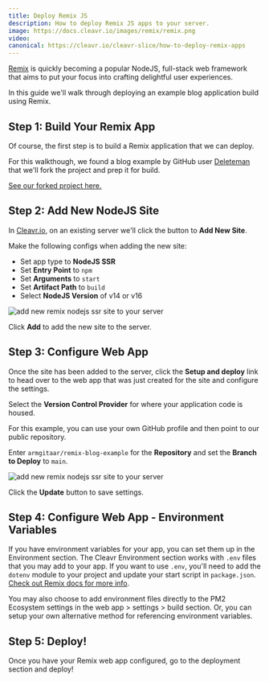 ```yaml
---
title: Deploy Remix JS
description: How to deploy Remix JS apps to your server.
image: https://docs.cleavr.io/images/remix/remix.png
video: 
canonical: https://cleavr.io/cleavr-slice/how-to-deploy-remix-apps
---
```


[Remix](https://remix.run/) is quickly becoming a popular NodeJS, full-stack web framework that aims to put your focus into crafting delightful user experiences. 

In this guide we'll walk through deploying an example blog application build using Remix. 

## Step 1: Build Your Remix App

Of course, the first step is to build a Remix application that we can deploy. 

For this walkthough, we found a blog example by GitHub user [Deleteman](https://github.com/deleteman/remix-blog-example) that we'll fork the project and prep it for build. 

[See our forked project here.](https://github.com/armgitaar/remix-blog-example)

## Step 2: Add New NodeJS Site

In [Cleavr.io](https://cleavr.io), on an existing server we'll click the button to **Add New Site**. 
 
Make the following configs when adding the new site: 

- Set app type to **NodeJS SSR** 
- Set **Entry Point** to `npm`
- Set **Arguments** to `start`
- Set **Artifact Path** to `build`
- Select **NodeJS Version** of v14 or v16

![add new remix nodejs ssr site to your server](/images/remix/node-ssr-site-new.png)

Click **Add** to add the new site to the server. 

## Step 3: Configure Web App

Once the site has been added to the server, click the **Setup and deploy** link to head over to the web app that was just created for the site and configure the settings. 

Select the **Version Control Provider** for where your application code is housed. 

For this example, you can use your own GitHub profile and then point to our public repository. 

Enter `armgitaar/remix-blog-example` for the **Repository** and set the **Branch to Deploy** to `main`.

![add new remix nodejs ssr site to your server](/images/remix/setup-code-repo.png)

Click the **Update** button to save settings. 

## Step 4: Configure Web App - Environment Variables

If you have environment variables for your app, you can set them up in the Environment section. The Cleavr Environment section works with `.env` files that you may add to your app. If you want to use `.env`, you'll 
need to add the `dotenv` module to your project and update your start script in `package.json`. [Check out Remix docs for more info](https://remix.run/docs/en/v1/guides/envvars#server-environment-variables).

You may also choose to add environment files directly to the PM2 Ecosystem settings in the web app > settings > build section. Or, you can setup your own alternative method for referencing environment variables. 

 ## Step 5: Deploy!
 
 Once you have your Remix web app configured, go to the deployment section and deploy! 
